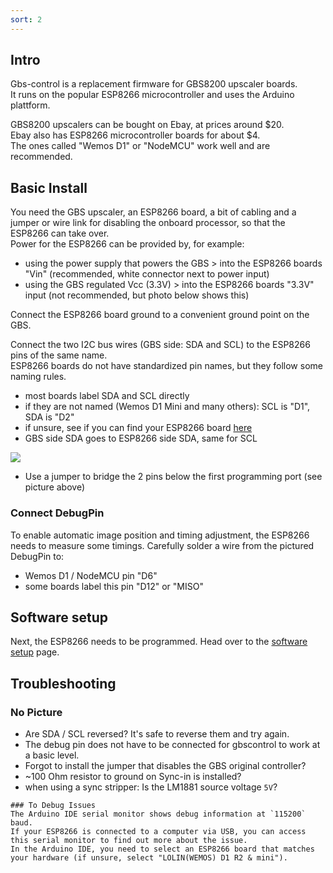 ```yaml
---
sort: 2
---
```


## Intro   
Gbs-control is a replacement firmware for GBS8200 upscaler boards.   
It runs on the popular ESP8266 microcontroller and uses the Arduino plattform.    
   
GBS8200 upscalers can be bought on Ebay, at prices around $20.   
Ebay also has ESP8266 microcontroller boards for about $4.   
The ones called "Wemos D1" or "NodeMCU" work well and are recommended.   

## Basic Install
You need the GBS upscaler, an ESP8266 board, a bit of cabling and a jumper or wire link for disabling the onboard processor, so that the ESP8266 can take over.   
Power for the ESP8266 can be provided by, for example:
- using the power supply that powers the GBS > into the ESP8266 boards "Vin" (recommended, white connector next to power input)
- using the GBS regulated Vcc (3.3V) > into the ESP8266 boards "3.3V" input (not recommended, but photo below shows this)

Connect the ESP8266 board ground to a convenient ground point on the GBS.   

Connect the two I2C bus wires (GBS side: SDA and SCL) to the ESP8266 pins of the same name.   
ESP8266 boards do not have standardized pin names, but they follow some naming rules.
- most boards label SDA and SCL directly
- if they are not named (Wemos D1 Mini and many others): SCL is "D1", SDA is "D2"
- if unsure, see if you can find your ESP8266 board [here](https://randomnerdtutorials.com/esp8266-pinout-reference-gpios/)
- GBS side SDA goes to ESP8266 side SDA, same for SCL

<span class="color-shadow-extra-large p-3">

![](https://i.imgur.com/TvSAQuX.png)

</span>

- Use a jumper to bridge the 2 pins below the first programming port (see picture above)
### Connect DebugPin
To enable automatic image position and timing adjustment, the ESP8266 needs to measure some timings.
Carefully solder a wire from the pictured DebugPin to: 
- Wemos D1 / NodeMCU pin "D6"
- some boards label this pin "D12" or "MISO"
   
## Software setup
Next, the ESP8266 needs to be programmed. Head over to the [software setup](./Software-Setup.html) page.

## Troubleshooting

### No Picture
- Are SDA / SCL reversed? It's safe to reverse them and try again.
- The debug pin does not have to be connected for gbscontrol to work at a basic level.
- Forgot to install the jumper that disables the GBS original controller?
- ~100 Ohm resistor to ground on Sync-in is installed?
- when using a sync stripper: Is the LM1881 source voltage `5V`?   

<span class="anim-fade-in">

```tip
### To Debug Issues
The Arduino IDE serial monitor shows debug information at `115200` baud.   
If your ESP8266 is connected to a computer via USB, you can access this serial monitor to find out more about the issue.   
In the Arduino IDE, you need to select an ESP8266 board that matches your hardware (if unsure, select "LOLIN(WEMOS) D1 R2 & mini").
```

</span>
